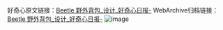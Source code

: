 好奇心原文链接：[Beetle 野外背包_设计_好奇心日报-](https://www.qdaily.com/articles/8383.html)
WebArchive归档链接：[Beetle 野外背包_设计_好奇心日报-](http://web.archive.org/web/20190623152730/https://www.qdaily.com/articles/8383.html)
![image](http://ww3.sinaimg.cn/large/007d5XDpgy1g3vd084n4oj30u02kzk41)